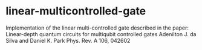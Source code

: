 # linear-multicontrolled-gate
Implementation of the linear multi-controlled gate described in the paper: Linear-depth quantum circuits for multiqubit controlled gates Adenilton J. da Silva and Daniel K. Park Phys. Rev. A 106, 042602
